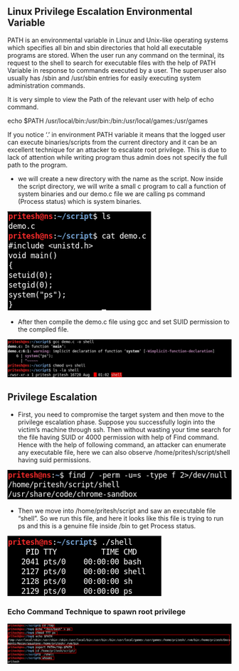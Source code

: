 ## Linux Privilege Escalation Environmental Variable

PATH is an environmental variable in Linux and Unix-like operating systems which specifies all bin and sbin directories that hold all executable programs are stored. When the user run any command on the terminal, its request to the shell to search for executable files with the help of PATH Variable in response to commands executed by a user. The superuser also usually has /sbin and /usr/sbin entries for easily executing system administration commands. 

It is very simple to view the Path of the relevant user with help of echo command.

echo $PATH
/usr/local/bin:/usr/bin:/bin:/usr/local/games:/usr/games

If you notice ‘.’ in environment PATH variable it means that the logged user can execute binaries/scripts from the current directory and it can be an excellent technique for an attacker to escalate root privilege. This is due to lack of attention while writing program thus admin does not specify the full path to the program.

* we will create a new directory with the name as the script. Now inside the script directory, we will write a small c program to call a function of system binaries and our demo.c file we are calling ps command (Process status) which is system binaries.

![](https://github.com/pritessh/Linux-Privilege-Escalation-Environmental-variable/blob/master/images/1.png)

* After then compile the demo.c file using gcc and set SUID permission to the compiled file.


![](https://github.com/pritessh/Linux-Privilege-Escalation-Environmental-variable/blob/master/images/2.png)

## Privilege Escalation 

* First, you need to compromise the target system and then move to the privilege escalation phase. Suppose you successfully login into the victim’s machine through ssh. Then without wasting your time search for the file having SUID or 4000 permission with help of Find command. Hence with the help of following command, an attacker can enumerate any executable file, here we can also observe /home/pritesh/script/shell having suid permissions.


![](https://github.com/pritessh/Linux-Privilege-Escalation-Environmental-variable/blob/master/images/3.png)

* Then we move into /home/pritesh/script and saw an executable file “shell”. So we run this file, and here it looks like this file is trying to run ps and this is a genuine file inside /bin to get Process status.


![](https://github.com/pritessh/Linux-Privilege-Escalation-Environmental-variable/blob/master/images/4.png)

### Echo Command Technique to spawn root privilege


![](https://github.com/pritessh/Linux-Privilege-Escalation-Environmental-variable/blob/master/images/5.png)
